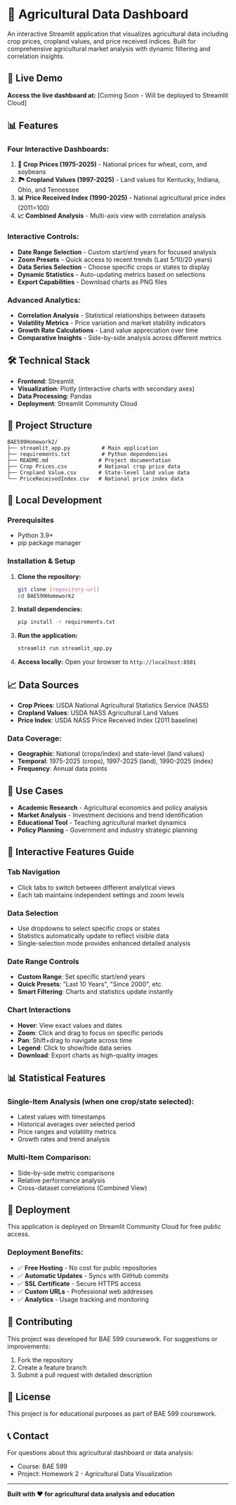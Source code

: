 # 🌾 Agricultural Data Dashboard

An interactive Streamlit application that visualizes agricultural data including crop prices, cropland values, and price received indices. Built for comprehensive agricultural market analysis with dynamic filtering and correlation insights.

## 🚀 Live Demo

**Access the live dashboard at:** [Coming Soon - Will be deployed to Streamlit Cloud]

## 📊 Features

### Four Interactive Dashboards:
1. **🌾 Crop Prices (1975-2025)** - National prices for wheat, corn, and soybeans
2. **🏞️ Cropland Values (1997-2025)** - Land values for Kentucky, Indiana, Ohio, and Tennessee  
3. **📊 Price Received Index (1990-2025)** - National agricultural price index (2011=100)
4. **📈 Combined Analysis** - Multi-axis view with correlation analysis

### Interactive Controls:
- **Date Range Selection** - Custom start/end years for focused analysis
- **Zoom Presets** - Quick access to recent trends (Last 5/10/20 years)
- **Data Series Selection** - Choose specific crops or states to display
- **Dynamic Statistics** - Auto-updating metrics based on selections
- **Export Capabilities** - Download charts as PNG files

### Advanced Analytics:
- **Correlation Analysis** - Statistical relationships between datasets
- **Volatility Metrics** - Price variation and market stability indicators
- **Growth Rate Calculations** - Land value appreciation over time
- **Comparative Insights** - Side-by-side analysis across different metrics

## 🛠️ Technical Stack

- **Frontend**: Streamlit
- **Visualization**: Plotly (interactive charts with secondary axes)
- **Data Processing**: Pandas
- **Deployment**: Streamlit Community Cloud

## 📁 Project Structure

```
BAE599Homework2/
├── streamlit_app.py          # Main application
├── requirements.txt          # Python dependencies
├── README.md                # Project documentation
├── Crop Prices.csv          # National crop price data
├── Cropland Value.csv       # State-level land value data
└── PriceReceivedIndex.csv   # National price index data
```

## 🔧 Local Development

### Prerequisites
- Python 3.9+
- pip package manager

### Installation & Setup

1. **Clone the repository:**
   ```bash
   git clone [repository-url]
   cd BAE599Homework2
   ```

2. **Install dependencies:**
   ```bash
   pip install -r requirements.txt
   ```

3. **Run the application:**
   ```bash
   streamlit run streamlit_app.py
   ```

4. **Access locally:**
   Open your browser to `http://localhost:8501`

## 📈 Data Sources

- **Crop Prices**: USDA National Agricultural Statistics Service (NASS)
- **Cropland Values**: USDA NASS Agricultural Land Values
- **Price Index**: USDA NASS Price Received Index (2011 baseline)

### Data Coverage:
- **Geographic**: National (crops/index) and state-level (land values)
- **Temporal**: 1975-2025 (crops), 1997-2025 (land), 1990-2025 (index)
- **Frequency**: Annual data points

## 🎯 Use Cases

- **Academic Research** - Agricultural economics and policy analysis
- **Market Analysis** - Investment decisions and trend identification  
- **Educational Tool** - Teaching agricultural market dynamics
- **Policy Planning** - Government and industry strategic planning

## 🔄 Interactive Features Guide

### Tab Navigation
- Click tabs to switch between different analytical views
- Each tab maintains independent settings and zoom levels

### Data Selection
- Use dropdowns to select specific crops or states
- Statistics automatically update to reflect visible data
- Single-selection mode provides enhanced detailed analysis

### Date Range Controls
- **Custom Range**: Set specific start/end years
- **Quick Presets**: "Last 10 Years", "Since 2000", etc.
- **Smart Filtering**: Charts and statistics update instantly

### Chart Interactions
- **Hover**: View exact values and dates
- **Zoom**: Click and drag to focus on specific periods
- **Pan**: Shift+drag to navigate across time
- **Legend**: Click to show/hide data series
- **Download**: Export charts as high-quality images

## 📊 Statistical Features

### Single-Item Analysis (when one crop/state selected):
- Latest values with timestamps
- Historical averages over selected period
- Price ranges and volatility metrics
- Growth rates and trend analysis

### Multi-Item Comparison:
- Side-by-side metric comparisons
- Relative performance analysis
- Cross-dataset correlations (Combined View)

## 🚀 Deployment

This application is deployed on Streamlit Community Cloud for free public access. 

### Deployment Benefits:
- ✅ **Free Hosting** - No cost for public repositories
- ✅ **Automatic Updates** - Syncs with GitHub commits
- ✅ **SSL Certificate** - Secure HTTPS access
- ✅ **Custom URLs** - Professional web addresses
- ✅ **Analytics** - Usage tracking and monitoring

## 🤝 Contributing

This project was developed for BAE 599 coursework. For suggestions or improvements:

1. Fork the repository
2. Create a feature branch
3. Submit a pull request with detailed description

## 📄 License

This project is for educational purposes as part of BAE 599 coursework.

## 📞 Contact

For questions about this agricultural dashboard or data analysis:
- Course: BAE 599
- Project: Homework 2 - Agricultural Data Visualization

---

**Built with ❤️ for agricultural data analysis and education**
